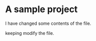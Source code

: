 A sample project
=================

I have changed some contents of the file.

keeping modify the file.



